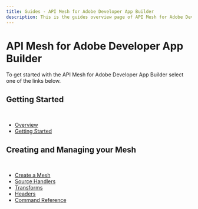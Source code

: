 ```yaml
---
title: Guides - API Mesh for Adobe Developer App Builder
description: This is the guides overview page of API Mesh for Adobe Developer App Builder 
---
```


# API Mesh for Adobe Developer App Builder

To get started with the API Mesh for Adobe Developer App Builder select one of the links below.

## Getting Started

<br>

-  [Overview](overview.md)
-  [Getting Started](getting-started.md)

## Creating and Managing your Mesh

<br>

-  [Create a Mesh](create-mesh.md)
-  [Source Handlers](source-handlers.md)
-  [Transforms](transforms.md)
-  [Headers](headers.md)
-  [Command Reference](command-reference.md)
